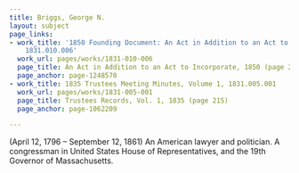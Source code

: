 ```yaml
---
title: Briggs, George N.
layout: subject
page_links:
- work_title: '1850 Founding Document: An Act in Addition to an Act to Incorporate,
    1831.010.006'
  work_url: pages/works/1831-010-006
  page_title: An Act in Addition to an Act to Incorporate, 1850 (page 2)
  page_anchor: page-1248570
- work_title: 1835 Trustees Meeting Minutes, Volume 1, 1831.005.001
  work_url: pages/works/1831-005-001
  page_title: Trustees Records, Vol. 1, 1835 (page 215)
  page_anchor: page-1062209

---
```

<p>(April 12, 1796 – September 12, 1861) An American lawyer and politician. A congressman in United States House of Representatives, and the 19th Governor of Massachusetts.</p>